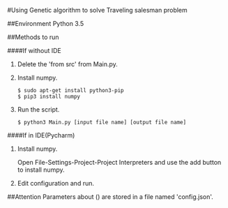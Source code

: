 #Using Genetic algorithm to solve Traveling salesman problem

##Environment
    Python 3.5

##Methods to run

####If without IDE

1. Delete the 'from src' from Main.py.

2. Install numpy.
    ```
    $ sudo apt-get install python3-pip
    $ pip3 install numpy
    ```

3. Run the script.
    ```
    $ python3 Main.py [input file name] [output file name]
    ```

####If in IDE(Pycharm)

1. Install numpy.

   Open File-Settings-Project-Project Interpreters and use the add button to install numpy.

2. Edit configuration and run.

##Attention
    Parameters about () are stored in a file named 'config.json'.